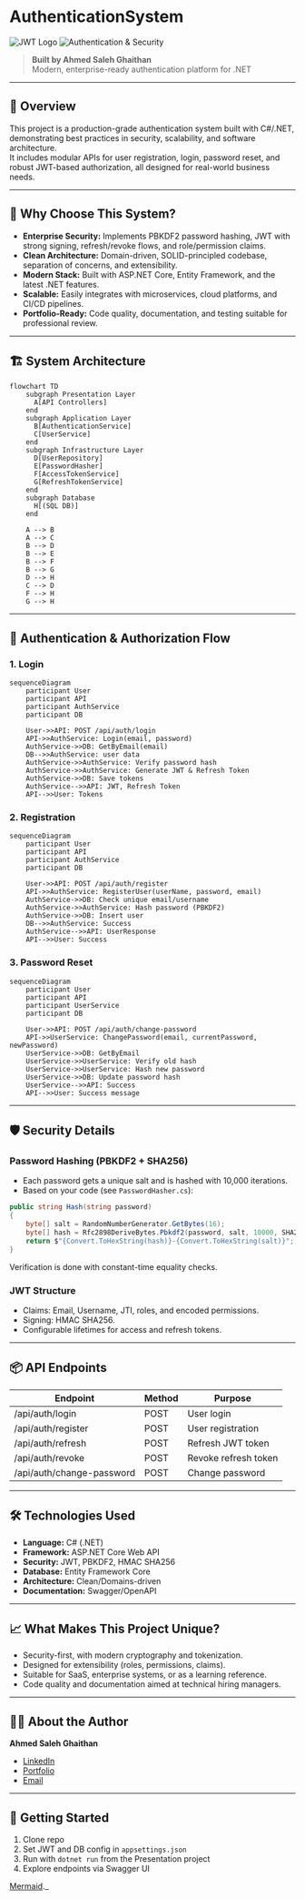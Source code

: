 
# AuthenticationSystem

![JWT Logo](https://raw.githubusercontent.com/auth0/blog/master/assets/jwt/jwt-logo.svg)
![Authentication & Security](https://cdn-icons-png.flaticon.com/512/3064/3064197.png)

> **Built by Ahmed Saleh Ghaithan**  
> Modern, enterprise-ready authentication platform for .NET

---

## 🚀 Overview

This project is a production-grade authentication system built with C#/.NET, demonstrating best practices in security, scalability, and software architecture.  
It includes modular APIs for user registration, login, password reset, and robust JWT-based authorization, all designed for real-world business needs.

---

## 🌟 Why Choose This System?

- **Enterprise Security:** Implements PBKDF2 password hashing, JWT with strong signing, refresh/revoke flows, and role/permission claims.
- **Clean Architecture:** Domain-driven, SOLID-principled codebase, separation of concerns, and extensibility.
- **Modern Stack:** Built with ASP.NET Core, Entity Framework, and the latest .NET features.
- **Scalable:** Easily integrates with microservices, cloud platforms, and CI/CD pipelines.
- **Portfolio-Ready:** Code quality, documentation, and testing suitable for professional review.

---

## 🏗️ System Architecture

```mermaid
flowchart TD
    subgraph Presentation Layer
      A[API Controllers]
    end
    subgraph Application Layer
      B[AuthenticationService]
      C[UserService]
    end
    subgraph Infrastructure Layer
      D[UserRepository]
      E[PasswordHasher]
      F[AccessTokenService]
      G[RefreshTokenService]
    end
    subgraph Database
      H[(SQL DB)]
    end

    A --> B
    A --> C
    B --> D
    B --> E
    B --> F
    B --> G
    D --> H
    C --> D
    F --> H
    G --> H
```

---

## 🔐 Authentication & Authorization Flow

### 1. Login

```mermaid
sequenceDiagram
    participant User
    participant API
    participant AuthService
    participant DB

    User->>API: POST /api/auth/login
    API->>AuthService: Login(email, password)
    AuthService->>DB: GetByEmail(email)
    DB-->>AuthService: user data
    AuthService->>AuthService: Verify password hash
    AuthService->>AuthService: Generate JWT & Refresh Token
    AuthService->>DB: Save tokens
    AuthService-->>API: JWT, Refresh Token
    API-->>User: Tokens
```

### 2. Registration

```mermaid
sequenceDiagram
    participant User
    participant API
    participant AuthService
    participant DB

    User->>API: POST /api/auth/register
    API->>AuthService: RegisterUser(userName, password, email)
    AuthService->>DB: Check unique email/username
    AuthService->>AuthService: Hash password (PBKDF2)
    AuthService->>DB: Insert user
    DB-->>AuthService: Success
    AuthService-->>API: UserResponse
    API-->>User: Success
```

### 3. Password Reset

```mermaid
sequenceDiagram
    participant User
    participant API
    participant UserService
    participant DB

    User->>API: POST /api/auth/change-password
    API->>UserService: ChangePassword(email, currentPassword, newPassword)
    UserService->>DB: GetByEmail
    UserService->>UserService: Verify old hash
    UserService->>UserService: Hash new password
    UserService->>DB: Update password hash
    UserService-->>API: Success
    API-->>User: Success message
```

---

## 🛡️ Security Details

### Password Hashing (PBKDF2 + SHA256)
- Each password gets a unique salt and is hashed with 10,000 iterations.
- Based on your code (see `PasswordHasher.cs`):

```csharp
public string Hash(string password)
{
    byte[] salt = RandomNumberGenerator.GetBytes(16);
    byte[] hash = Rfc2898DeriveBytes.Pbkdf2(password, salt, 10000, SHA256, 32);
    return $"{Convert.ToHexString(hash)}-{Convert.ToHexString(salt)}";
}
```
Verification is done with constant-time equality checks.

### JWT Structure
- Claims: Email, Username, JTI, roles, and encoded permissions.
- Signing: HMAC SHA256.
- Configurable lifetimes for access and refresh tokens.

---

## 📦 API Endpoints

| Endpoint                   | Method | Purpose                |
|----------------------------|--------|------------------------|
| /api/auth/login            | POST   | User login             |
| /api/auth/register         | POST   | User registration      |
| /api/auth/refresh          | POST   | Refresh JWT token      |
| /api/auth/revoke           | POST   | Revoke refresh token   |
| /api/auth/change-password  | POST   | Change password        |

---

## 🛠️ Technologies Used

- **Language:** C# (.NET)
- **Framework:** ASP.NET Core Web API
- **Security:** JWT, PBKDF2, HMAC SHA256
- **Database:** Entity Framework Core
- **Architecture:** Clean/Domains-driven
- **Documentation:** Swagger/OpenAPI

---

## 📈 What Makes This Project Unique?

- Security-first, with modern cryptography and tokenization.
- Designed for extensibility (roles, permissions, claims).
- Suitable for SaaS, enterprise systems, or as a learning reference.
- Code quality and documentation aimed at technical hiring managers.

---

## 👨‍💻 About the Author

**Ahmed Saleh Ghaithan**  
- [LinkedIn](https://www.linkedin.com/in/your-profile)  
- [Portfolio](https://your-portfolio-link.com)  
- [Email](mailto:your@email.com)

---

## 🏁 Getting Started

1. Clone repo
2. Set JWT and DB config in `appsettings.json`
3. Run with `dotnet run` from the Presentation project
4. Explore endpoints via Swagger UI

[Mermaid](https://mermaid.js.org/)._
